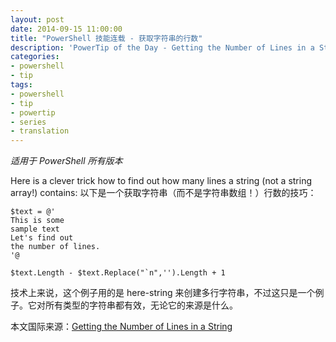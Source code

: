 ```yaml
---
layout: post
date: 2014-09-15 11:00:00
title: "PowerShell 技能连载 - 获取字符串的行数"
description: 'PowerTip of the Day - Getting the Number of Lines in a String '
categories:
- powershell
- tip
tags:
- powershell
- tip
- powertip
- series
- translation
---
```

_适用于 PowerShell 所有版本_

Here is a clever trick how to find out how many lines a string (not a string array!) contains:
以下是一个获取字符串（而不是字符串数组！）行数的技巧：

    $text = @'
    This is some
    sample text
    Let's find out
    the number of lines.
    '@
    
    $text.Length - $text.Replace("`n",'').Length + 1 

技术上来说，这个例子用的是 here-string 来创建多行字符串，不过这只是一个例子。它对所有类型的字符串都有效，无论它的来源是什么。

<!--more-->
本文国际来源：[Getting the Number of Lines in a String ](http://community.idera.com/powershell/powertips/b/tips/posts/getting-the-number-of-lines-in-a-string)
